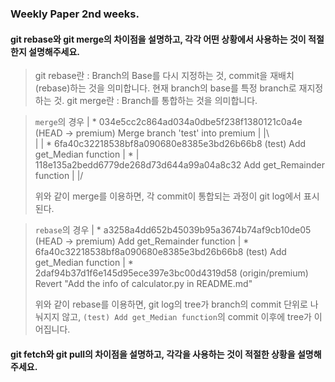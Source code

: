 ### Weekly Paper 2nd weeks.

#### git rebase와 git merge의 차이점을 설명하고, 각각 어떤 상황에서 사용하는 것이 적절한지 설명해주세요.

> git rebase란 : Branch의 Base를 다시 지정하는 것, commit을 재배치(rebase)하는 것을 의미합니다. 현재 branch의 base를 특정 branch로 재지정하는 것.
> git merge란 : Branch를 통합하는 것을 의미합니다.

> `merge`의 경우
> | * 034e5cc2c864ad034a0dbe5f238f1380121c0a4e (HEAD -> premium) Merge branch 'test' into premium
> | |\  
> | | * 6fa40c32218538bf8a090680e8385e3bd26b66b8 (test) Add get_Median function
> | * | 118e135a2bedd6779de268d73d644a99a04a8c32 Add get_Remainder function
> | |/  
>
> 위와 같이 merge를 이용하면, 각 commit이 통합되는 과정이 git log에서 표시된다.

> `rebase`의 경우
> | * a3258a4dd652b45039b95a3674b74af9cb10de05 (HEAD -> premium) Add get_Remainder function
> | * 6fa40c32218538bf8a090680e8385e3bd26b66b8 (test) Add get_Median function
> | * 2daf94b37d1f6e145d95ece397e3bc00d4319d58 (origin/premium) Revert "Add the info of calculator.py in README.md"
>
> 위와 같이 rebase를 이용하면, git log의 tree가 branch의 commit 단위로 나눠지지 않고, `(test) Add get_Median function`의 commit 이후에 tree가 이어집니다.


#### git fetch와 git pull의 차이점을 설명하고, 각각을 사용하는 것이 적절한 상황을 설명해주세요.

